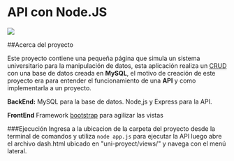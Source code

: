 
# API con Node.JS
![](https://cdn.pixabay.com/photo/2015/04/23/17/41/node-js-736399_960_720.png)

##Acerca del proyecto

Este proyecto contiene una pequeña página que simula un sistema universitario para la manipulación de datos, esta aplicación realiza un [CRUD](https://www.ionos.es/digitalguide/paginas-web/desarrollo-web/crud-las-principales-operaciones-de-bases-de-datos/) con una base de datos creada en **MySQL**, el motivo de creación de este proyecto era para entender el funcionamiento de una **API** y como implementarla a un proyecto.

**BackEnd:**
MySQL para la base de datos.
Node,js y Express para la API.

**FrontEnd**
Framework [bootstrap](https://getbootstrap.com/) para agilizar las vistas


###Ejecución
Ingresa a la ubicacion de la carpeta del proyecto desde la terminal de comandos y utiliza `node app.js` para ejecutar la API luego abre el archivo dash.html ubicado en "uni-proyect/views/" y navega con el menú lateral.


